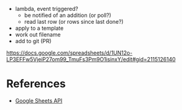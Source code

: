 
- lambda, event triggered?
  - be notified of an addition (or poll?)
  - read last row (or rows since last done?)
- apply to a template 
- work out filename
- add to git (PR)

https://docs.google.com/spreadsheets/d/1UN12o-LP3EFFw5VjeiP27om99_TmuFs3Pm9O1isinxY/edit#gid=2115126140

# References

- [Google Sheets API](https://developers.google.com/sheets/reference/rest/)

